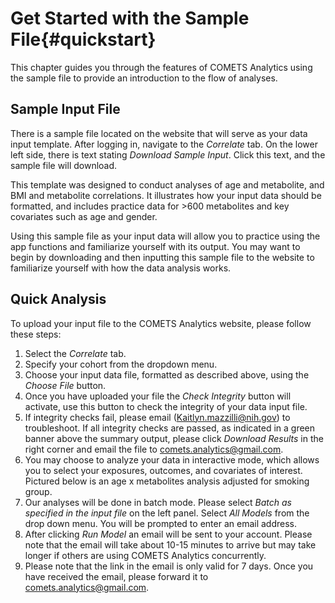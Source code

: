 

# Get Started with the Sample File{#quickstart}

This chapter guides you through the features of COMETS Analytics using the sample file to provide an introduction to the flow of analyses. 

## Sample Input File
There is a sample file located on the website that will serve as your data input template. After logging in, navigate to the *Correlate* tab. On the lower left side, there is text stating *Download Sample Input*. Click this text, and the sample file will download. 

This template was designed to conduct analyses of age and metabolite, and BMI and metabolite correlations. It illustrates how your input data should be formatted, and includes practice data for >600 metabolites and key covariates such as age and gender. 

Using this sample file as your input data will allow you to practice using the app functions and familiarize yourself with its output. You may want to begin by downloading and then inputting this sample file to the website to familiarize yourself with how the data analysis works.

## Quick Analysis
To upload your input file to the COMETS Analytics website, please follow these steps:

  1. Select the *Correlate* tab. 
  2. Specify your cohort from the dropdown menu.
  3. Choose your input data file, formatted as described above, using the *Choose File* button.
  4. Once you have uploaded your file the *Check Integrity* button will activate, use this button to check the integrity of your data input file.
  5. If integrity checks fail, please email (Kaitlyn.mazzilli@nih.gov) to troubleshoot. If all integrity checks are passed, as indicated in a green banner above the summary output, please click *Download Results* in the right corner and email the file to comets.analytics@gmail.com.
  6. You may choose to analyze your data in interactive mode, which allows you to select your exposures, outcomes, and covariates of interest. Pictured below is an age x metabolites analysis adjusted for smoking group.
  7. Our analyses will be done in batch mode. Please select *Batch as specified in the input file* on the left panel. Select *All Models* from the drop down menu. You will be prompted to enter an email address. 
  8. After clicking *Run Model* an email will be sent to your account.  Please note that the email will take about 10-15 minutes to arrive but may take longer if others are using COMETS Analytics concurrently.
  9. Please note that the link in the email is only valid for 7 days.  Once you have received the email, please forward it to comets.analytics@gmail.com.
